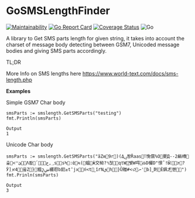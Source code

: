 # GoSMSLengthFinder
[![Maintainability](https://api.codeclimate.com/v1/badges/515bfb5c366231a34724/maintainability)](https://codeclimate.com/github/SiddhantAgarwal/GoSMSLengthFinder/maintainability)
[![Go Report Card](https://goreportcard.com/badge/github.com/SiddhantAgarwal/GoSMSLengthFinder)](https://goreportcard.com/report/github.com/SiddhantAgarwal/GoSMSLengthFinder)
[![Coverage Status](https://coveralls.io/repos/github/SiddhantAgarwal/GoSMSLengthFinder/badge.svg?branch=master)](https://coveralls.io/github/SiddhantAgarwal/GoSMSLengthFinder?branch=master)
![Go](https://github.com/SiddhantAgarwal/GoSMSLengthFinder/workflows/Go/badge.svg?branch=master)

A library to Get SMS parts length for given string, it takes into account the charset of message body detecting between GSM7, Unicoded message bodies and giving SMS parts accordingly.

TL;DR

More Info on SMS lengths here
https://www.world-text.com/docs/sms-length.php

**Examples**

Simple GSM7 Char body
```
smsParts := smslength.GetSMSParts("testing")
fmt.Println(smsParts)

Output
1
```

Unicode Char body
```
smsParts := smslength.GetSMSParts("ăZʍ𦞺9r𔡛)(Δݷ֣퐘Řaas􂵜꓄悗償%O򊿟夒Д--2䴛槫𐻵춡󣛃<ꣻئ񯕱񚲪Ʌ뢉񤲔՛􏅛􁐜󯞒؀,خs񚺣򳼙sϞ񴧆:ʣ򆝳ጳ(򶳫蝹򝚿ӂ交柪?٦쳕磏͒qtԜ󣜐҈쏒W㗁ԂD欕D"憬ˆ!Ӹⵗ򏘯𸎫ɝ󁦡?Ӯ]܂ҥ4󘒙򚲣읊Ζ􉵑}󪆓豱շښܾ纒藯b䬢ܫtؕjx񑾖ńֺ<𝚝􉆢ˬîґNڧ󓺻h񃴵󍣧}Ǜ贈#<ᜏ񞹚ނ'򧿲b]˽刺񽞙Ѐ𨦨2ͫ֞􇓄쪧𙅝򳉎")
fmt.Prinln(smsParts)

Output
3
```